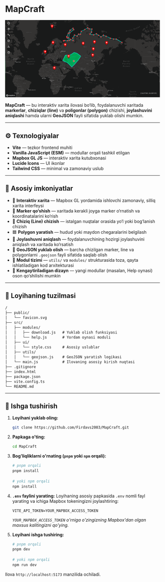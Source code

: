 # MapCraft

![Demo](public/demo.png)

**MapCraft** — bu interaktiv xarita ilovasi bo‘lib, foydalanuvchi xaritada **markerlar**, **chiziqlar (line)** va **poligonlar (polygon)** chizishi, **joylashuvini aniqlashi** hamda ularni **GeoJSON** fayli sifatida yuklab olishi mumkin.

---

## ⚙️ Texnologiyalar

- **Vite** — tezkor frontend muhiti
- **Vanilla JavaScript (ESM)** — modullar orqali tashkil etilgan
- **Mapbox GL JS** — interaktiv xarita kutubxonasi
- **Lucide Icons** — UI ikonlar
- **Tailwind CSS** — minimal va zamonaviy uslub

---

## 🚀 Asosiy imkoniyatlar

- 🧭 **Interaktiv xarita** — Mapbox GL yordamida ishlovchi zamonaviy, silliq xarita interfeysi
- 📍 **Marker qo‘shish** — xaritada kerakli joyga marker o‘rnatish va koordinatalarini ko‘rish
- 📏 **Chiziq (Line) chizish** — istalgan nuqtalar orasida yo‘l yoki bog‘lanish chizish
- 🟦 **Polygon yaratish** — hudud yoki maydon chegaralarini belgilash
- 📡 **Joylashuvni aniqlash** — foydalanuvchining hozirgi joylashuvini aniqlash va xaritada ko‘rsatish
- 💾 **GeoJSON yuklab olish** — barcha chizilgan marker, line va polygonlarni `.geojson` fayli sifatida saqlab olish
- 🧩 **Modul tizimi** — `utils/` va `modules/` strukturasida toza, qayta ishlatiladigan kod arxitekturasi
- 🔧 **Kengaytiriladigan dizayn** — yangi modullar (masalan, Help oynasi) oson qo‘shilishi mumkin

---

## 📁 Loyihaning tuzilmasi

```
/
├── public/
│   └── favicon.svg
├── src/
│   ├── modules/
│   │   ├── download.js   # Yuklab olish funksiyasi
│   │   └── help.js       # Yordam oynasi moduli
│   ├── ui/
│   │   └── style.css     # Asosiy uslublar
│   ├── utils/
│   │   └── geojson.js    # GeoJSON yaratish logikasi
│   └── main.js           # Ilovaning asosiy kirish nuqtasi
├── .gitignore
├── index.html
├── package.json
├── vite.config.ts
└── README.md
```

---

## 🚀 Ishga tushirish

1.  **Loyihani yuklab oling:**
    ```bash
    git clone https://github.com/Firdavs2003/MapCraft.git
    ```

2.  **Papkaga o'ting:**
    ```bash
    cd MapCraft
    ```

3.  **Bog'liqliklarni o'rnating (`pnpm` yoki `npm` orqali):**
    ```bash
    # pnpm orqali
    pnpm install

    # yoki npm orqali
    npm install
    ```

4.  **`.env` faylini yarating:**
    Loyihaning asosiy papkasida `.env` nomli fayl yarating va ichiga Mapbox tokeningizni joylashtiring:
    ```env
    VITE_API_TOKEN=YOUR_MAPBOX_ACCESS_TOKEN
    ```
    *`YOUR_MAPBOX_ACCESS_TOKEN` o'rniga o'zingizning Mapbox'dan olgan maxsus kalitingizni qo'ying.*

5.  **Loyihani ishga tushiring:**
    ```bash
    # pnpm orqali
    pnpm dev

    # yoki npm orqali
    npm run dev
    ```

Ilova `http://localhost:5173` manzilida ochiladi.
